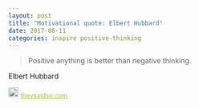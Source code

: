 ```yaml
---
layout: post
title: "Motivational quote: Elbert Hubbard"
date: 2017-06-11
categories: inspire positive-thinking
---
```

> Positive anything is better than negative thinking.

Elbert Hubbard

<span style="z-index:50;font-size:0.9em;"><img src="https://theysaidso.com/branding/theysaidso.png" height="20" width="20" alt="theysaidso.com"/><a href="https://theysaidso.com" title="Powered by quotes from theysaidso.com" style="color: #9fcc25; margin-left: 4px; vertical-align: middle;">theysaidso.com</a></span>
